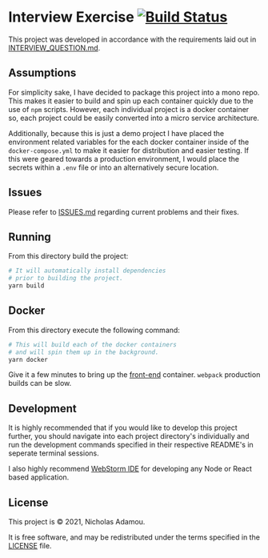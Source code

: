 # Interview Exercise [![Build Status](https://travis-ci.org/nicholasadamou/interview-exercise.svg?branch=master)](https://travis-ci.org/nicholasadamou/interview-exercise)

This project was developed in accordance with the requirements laid out in [INTERVIEW_QUESTION.md](INTERVIEW_QUESTION.md).

## Assumptions

For simplicity sake, I have decided to package this project into a mono repo. This makes it easier to build and spin up each container quickly due to the use of `npm` scripts. However, each individual project is a docker container so, each project could be easily converted into a micro service architecture.

Additionally, because this is just a demo project I have placed the environment related variables for the each docker container inside of the `docker-compose.yml` to make it easier for distribution and easier testing. If this were geared towards a production environment, I would place the secrets within a `.env` file or into an alternatively secure location.

## Issues

Please refer to [ISSUES.md](ISSUES.md) regarding current problems and their fixes.

## Running

From this directory build the project:

```bash
# It will automatically install dependencies
# prior to building the project.
yarn build
```

## Docker

From this directory execute the following command:

```bash
# This will build each of the docker containers
# and will spin them up in the background.
yarn docker
```

Give it a few minutes to bring up the [front-end](/front-end) container. `webpack` production builds can be slow.

## Development

It is highly recommended that if you would like to develop this project further, you should navigate into each project directory's individually and run the development commands specified in their respective README's in seperate terminal sessions.

I also highly recommend [WebStorm IDE](https://www.jetbrains.com/webstorm/) for developing any Node or React based application.

## License

This project  is © 2021, Nicholas Adamou.

It is free software, and may be redistributed under the terms specified in the [LICENSE] file.

[license]: LICENSE
